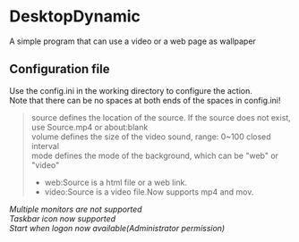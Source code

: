 # DesktopDynamic
A simple program that can use a video or a web page as wallpaper

## Configuration file
Use the config.ini in the working directory to configure the action.  
Note that there can be no spaces at both ends of the spaces in config.ini!  
>source defines the location of the source. If the source does not exist, use Source.mp4 or about:blank  
>volume defines the size of the video sound, range: 0~100 closed interval  
>mode defines the mode of the background, which can be "web" or "video"
> * web:Source is a html file or a web link.  
> * video:Source is a video file.Now supports mp4 and mov.  

*Multiple monitors are not supported*  
*Taskbar icon now supported*  
*Start when logon now available(Administrator permission)*
